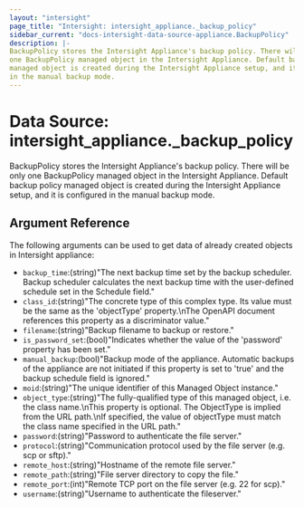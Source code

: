 ```yaml
---
layout: "intersight"
page_title: "Intersight: intersight_appliance._backup_policy"
sidebar_current: "docs-intersight-data-source-appliance.BackupPolicy"
description: |-
BackupPolicy stores the Intersight Appliance's backup policy. There will be only
one BackupPolicy managed object in the Intersight Appliance. Default backup policy
managed object is created during the Intersight Appliance setup, and it is configured
in the manual backup mode.
---
```


# Data Source: intersight_appliance._backup_policy
BackupPolicy stores the Intersight Appliance's backup policy. There will be only
one BackupPolicy managed object in the Intersight Appliance. Default backup policy
managed object is created during the Intersight Appliance setup, and it is configured
in the manual backup mode.
## Argument Reference
The following arguments can be used to get data of already created objects in Intersight appliance:
* `backup_time`:(string)"The next backup time set by the backup scheduler. Backup scheduler calculates the next backup time with the user-defined schedule set in the Schedule field."
* `class_id`:(string)"The concrete type of this complex type. Its value must be the same as the 'objectType' property.\nThe OpenAPI document references this property as a discriminator value."
* `filename`:(string)"Backup filename to backup or restore."
* `is_password_set`:(bool)"Indicates whether the value of the 'password' property has been set."
* `manual_backup`:(bool)"Backup mode of the appliance. Automatic backups of the appliance are not initiated if this property is set to 'true' and the backup schedule field is ignored."
* `moid`:(string)"The unique identifier of this Managed Object instance."
* `object_type`:(string)"The fully-qualified type of this managed object, i.e. the class name.\nThis property is optional. The ObjectType is implied from the URL path.\nIf specified, the value of objectType must match the class name specified in the URL path."
* `password`:(string)"Password to authenticate the file server."
* `protocol`:(string)"Communication protocol used by the file server (e.g. scp or sftp)."
* `remote_host`:(string)"Hostname of the remote file server."
* `remote_path`:(string)"File server directory to copy the file."
* `remote_port`:(int)"Remote TCP port on the file server (e.g. 22 for scp)."
* `username`:(string)"Username to authenticate the fileserver."
